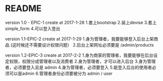 # README


version 1.0 - EPIC-1  create at 2017-1-28
1.套上bootstrap
2.装上devise
3.套上simple_form
4.可以登入登出


version 1.1-EPIC-2 create at 2017-1-29
1.身为管理者，我要能够登入后台上架商品 (这时候还不需要设计权限问题）
2.后台上架网址必须要是 /admin/products

version 1.2-EPIC-3 create at 2017-2-2
1.身为商家的管理者，我要能够在后台设定权限，权限分成管理者以及消费者
2.身为管理者，才可以进入后台
3.身为管理者，必须要登入且是 admin
4.身为管理者，必须要登入
5.能登入后台的使用者必须可以是admin
6.管理者身份必须要被分为 admin / user

